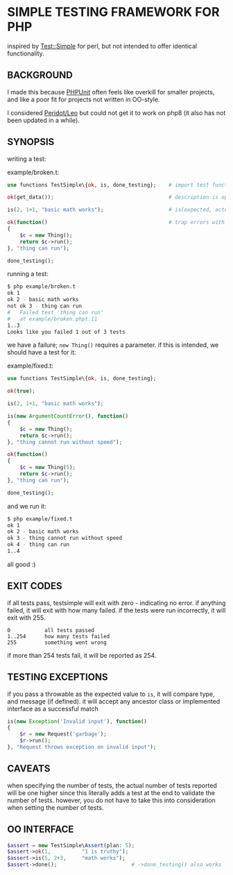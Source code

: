 # SIMPLE TESTING FRAMEWORK FOR PHP

inspired by [Test::Simple](https://metacpan.org/pod/Test::Simple) for perl,
but not intended to offer identical functionality.

## BACKGROUND

I made this because [PHPUnit](https://phpunit.de/) often feels like overkill
for smaller projects, and like a poor fit for projects not written in OO-style.

I considered [Peridot/Leo](https://github.com/peridot-php/leo) but could not
get it to work on php8 (it also has not been updated in a while).

## SYNOPSIS

writing a test:

example/broken.t:
```php
use functions TestSimple\{ok, is, done_testing};    # import test functions

ok(get_data());                                     # description is optional

is(2, 1+1, "basic math works");                     # is(expected, actual)

ok(function()                                       # trap errors with functions
{
    $c = new Thing();
    return $c->run();
}, "thing can run");

done_testing();
```

running a test:

```sh
$ php example/broken.t
ok 1
ok 2 - basic math works
not ok 3 - thing can run
#	Failed test 'thing can run'
#	at example/broken.phpt:11
1..3
Looks like you failed 1 out of 3 tests
```

we have a failure; `new Thing()` requires a parameter. if this is intended,
we should have a test for it:

example/fixed.t:
```php
use functions TestSimple\{ok, is, done_testing};

ok(true);

is(2, 1+1, "basic math works");

is(new ArgumentCountError(), function()
{
    $c = new Thing();
    return $c->run();
}, "thing cannot run without speed");

ok(function()
{
    $c = new Thing(5);
    return $c->run();
}, "thing can run");

done_testing();
```

and we run it:

```sh
$ php example/fixed.t
ok 1
ok 2 - basic math works
ok 3 - thing cannot run without speed
ok 4 - thing can run
1..4
```

all good :)

## EXIT CODES

if all tests pass, testsimple will exit with zero - indicating no error.
if anything failed, it will exit with how many failed. if the tests were run
incorrectly, it will exit with 255.

```
0           all tests passed
1..254      how many tests failed
255         something went wrong
```

if more than 254 tests fail, it will be reported as 254.

## TESTING EXCEPTIONS

if you pass a throwable as the expected value to `is`, it will compare type,
and message (if defined). it will accept any ancestor class or implemented
interface as a successful match

```php
is(new Exception('Invalid input'), function()
{
    $r = new Request('garbage');
    $r->run();
}, "Request throws exception on invalid input");
```

## CAVEATS

when specifying the number of tests, the actual number of tests reported will
be one higher since this literally adds a test at the end to validate the
number of tests. however, you do not have to take this into consideration when
setting the number of tests.


## OO INTERFACE

```php
$assert = new TestSimple\Assert(plan: 5);
$assert->ok(1,          "1 is truthy");
$assert->is(5, 2+3,     "math works");
$assert->done();                        # ->done_testing() also works
```

